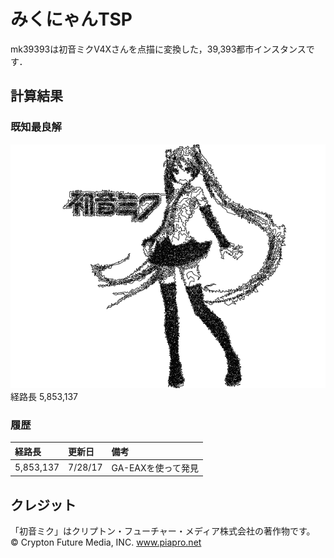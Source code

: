 # みくにゃんTSP
mk39393は初音ミクV4Xさんを点描に変換した，39,393都市インスタンスです．

## 計算結果
### 既知最良解
![5,853,137](https://github.com/RosenblockChainers/TravelingSalesmanProblem/blob/master/mk39393/mk39393_5853137.png)
経路長 5,853,137

### 履歴
| 経路長     | 更新日      | 備考 |
|:----------|:------------|:------------|
| 5,853,137 | 7/28/17     | GA-EAXを使って発見 |

## クレジット
「初音ミク」はクリプトン・フューチャー・メディア株式会社の著作物です。
© Crypton Future Media, INC. www.piapro.net
